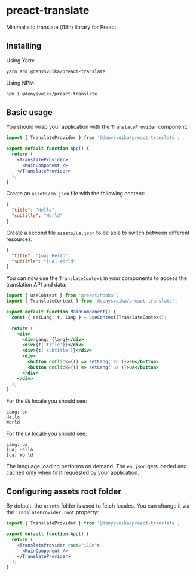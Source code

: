 # preact-translate

Minimalistic translate (i18n) library for Preact

## Installing

Using Yarn:

```sh
yarn add @denysvuika/preact-translate
```

Using NPM:

```sh
npm i @denysvuika/preact-translate
```

## Basic usage

You should wrap your application with the `TranslateProvider` component:

```jsx
import { TranslateProvider } from '@denysvuika/preact-translate';

export default function App() {
  return (
    <TranslateProvider>
      <MainComponent />
    </TranslateProvider>
  );
}
```

Create an `assets/en.json` file with the following content:

```json
{
  "title": "Hello",
  "subtitle": "World"
}
```

Create a second file `assets/ua.json` to be able to switch between different resources.

```json
{
  "title": "[ua] Hello",
  "subtitle": "[ua] World"
}
```

You can now use the `TranslateContext` in your components to access the translation API and data:

```jsx
import { useContext } from 'preact/hooks';
import { TranslateContext } from '@denysvuika/preact-translate';

export default function MainComponent() {
  const { setLang, t, lang } = useContext(TranslateContext);

  return (
    <div>
      <div>Lang: {lang}</div>
      <div>{t('title')}</div>
      <div>{t('subtitle')}</div>
      <div>
        <button onClick={() => setLang('en')}>EN</button>
        <button onClick={() => setLang('ua')}>UA</button>
      </div>
    </div>
  );
}
```

For the `EN` locale you should see:

```text
Lang: en
Hello
World
```

For the `UA` locale you should see:

```text
Lang: ua
[ua] Hello
[ua] World
```

The language loading performs on demand.
The `en.json` gets loaded and cached only when first requested by your application.

## Configuring assets root folder

By default, the `assets` folder is used to fetch locales.
You can change it via the `TranslateProvider.root` property:

```jsx
import { TranslateProvider } from '@denysvuika/preact-translate';

export default function App() {
  return (
    <TranslateProvider root="i18n">
      <MainComponent />
    </TranslateProvider>
  );
}
```
